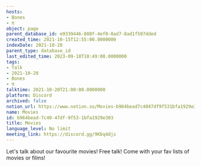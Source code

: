 ```yaml
---
hosts:
- Bones
- π
object: page
parent_database_id: e9339446-880f-4ef0-8ad7-8ad1f507dded
created_time: 2021-10-15T12:55:00.0000000
indexDate: 2021-10-20
parent_type: database_id
last_edited_time: 2023-09-18T10:49:00.0000000
tags:
- Talk
- 2021-10-20
- Bones
- π
talktime: 2021-10-20T21:00:00.0000000
platform: Discord
archived: false
notion_url: https://www.notion.so/Movies-b964bead7c4047df9f531bfa1929e303
name: Movies
id: b964bead-7c40-47df-9f53-1bfa1929e303
title: Movies
language_level: No limit
meeting_link: https://discord.gg/9Kbq4djs
---
```


Let's talk about our favourite movies!
Free talk! Come with your fav lists of movies or films!


